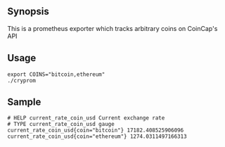 ## Synopsis

This is a prometheus exporter which tracks arbitrary coins on CoinCap's API

## Usage

```
export COINS="bitcoin,ethereum"
./cryprom
```

## Sample
```
# HELP current_rate_coin_usd Current exchange rate
# TYPE current_rate_coin_usd gauge
current_rate_coin_usd{coin="bitcoin"} 17182.408525906096
current_rate_coin_usd{coin="ethereum"} 1274.0311497166313
```